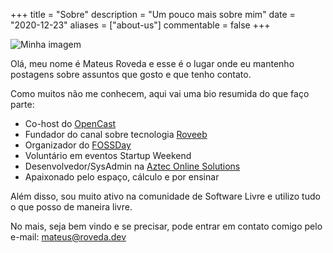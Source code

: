 +++
title = "Sobre"
description = "Um pouco mais sobre mim"
date = "2020-12-23"
aliases = ["about-us"]
commentable = false
+++

![Minha imagem](../../img/me.jpg "Me")

Olá, meu nome é Mateus Roveda e esse é o lugar onde eu mantenho postagens sobre assuntos que gosto e que tenho contato.

Como muitos não me conhecem, aqui vai uma bio resumida do que faço parte:
* Co-host do [OpenCast](https://anchor.fm/opencast)
* Fundador do canal sobre tecnologia [Roveeb](https://youtube.com/roveeb)
* Organizador do [FOSSDay](https://fossday.org)
* Voluntário em eventos Startup Weekend
* Desenvolvedor/SysAdmin na [Aztec Online Solutions](https://aztecweb.net)
* Apaixonado pelo espaço, cálculo e por ensinar

Além disso, sou muito ativo na comunidade de Software Livre e utilizo tudo o que posso de maneira livre.

No mais, seja bem vindo e se precisar, pode entrar em contato comigo pelo e-mail: [mateus@roveda.dev](mailto:mateus@roveda.dev)



